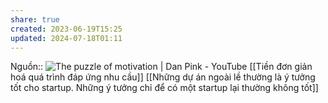 ```yaml
---
share: true
created: 2023-06-19T15:25
updated: 2024-07-18T01:11
---
```

Nguồn:: ![The puzzle of motivation | Dan Pink - YouTube](https://youtu.be/rrkrvAUbU9Y?t=353)
[[Tiền đơn giản hoá quá trình đáp ứng nhu cầu]]
[[Những dự án ngoài lề thường là ý tưởng tốt cho startup. Những ý tưởng chỉ để có một startup lại thường không tốt]]